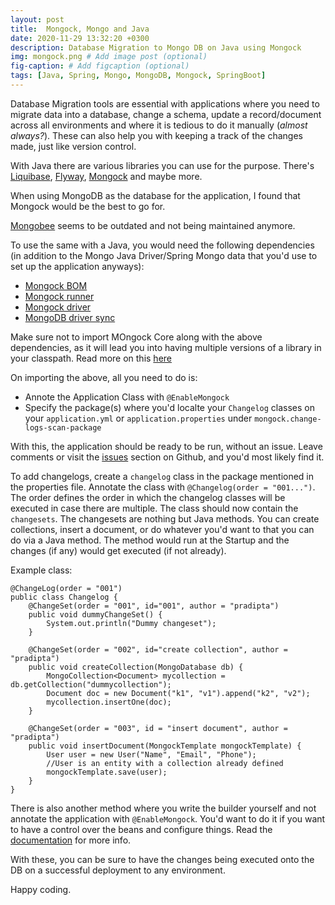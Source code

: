 ```yaml
---
layout: post
title:  Mongock, Mongo and Java
date: 2020-11-29 13:32:20 +0300
description: Database Migration to Mongo DB on Java using Mongock
img: mongock.png # Add image post (optional)
fig-caption: # Add figcaption (optional)
tags: [Java, Spring, Mongo, MongoDB, Mongock, SpringBoot]
---
```

Database Migration tools are essential with applications where you need to migrate data into a database, change a schema, update a record/document across all environments and where it is tedious to do it manually (_almost always?_). These can also help you with keeping a track of the changes made, just like version control.

With Java there are various libraries you can use for the purpose. There's [Liquibase](https://www.liquibase.org/), [Flyway](https://flywaydb.org/), [Mongock](https://github.com/cloudyrock/mongock) and maybe more.

When using MongoDB as the database for the application, I found that Mongock would be the best to go for.

[Mongobee](https://github.com/mongobee/mongobee) seems to be outdated and not being maintained anymore.

To use the same with a Java, you would need the following dependencies (in addition to the Mongo Java Driver/Spring Mongo data that you'd use to set up the application anyways):
* [Mongock BOM](https://mvnrepository.com/artifact/com.github.cloudyrock.mongock/mongock-bom)
* [Mongock runner](https://mvnrepository.com/artifact/com.github.cloudyrock.mongock/mongock)
* [Mongock driver](https://mvnrepository.com/artifact/com.github.cloudyrock.mongock/mongock-spring-v5)
* [MongoDB driver sync](https://mvnrepository.com/artifact/org.mongodb/mongodb-driver-sync)

Make sure not to import MOngock Core along with the above dependencies, as it will lead you into having multiple versions of a library in your classpath. Read more on this [here](https://github.com/cloudyrock/mongock/issues/274)

On importing the above, all you need to do is:
* Annote the Application Class with `@EnableMongock`
* Specify the package(s) where you'd localte your `Changelog` classes on your `application.yml` or `application.properties` under `mongock.change-logs-scan-package`

With this, the application should be ready to be run, without an issue. Leave comments or visit the [issues](https://github.com/cloudyrock/mongock/issues) section on Github, and you'd most likely find it.

To add changelogs, create a `changelog` class in the package mentioned in the properties file. Annotate the class with `@Changelog(order = "001...")`. The order defines the order in which the changelog classes will be executed in case there are multiple. The class should now contain the `changesets`. The changesets are nothing but Java methods. You can create collections, insert a document, or do whatever you'd want to that you can do via a Java method. The method would run at the Startup and the changes (if any) would get executed (if not already).

Example class:

```
@ChangeLog(order = "001")
public class Changelog {
    @ChangeSet(order = "001", id="001", author = "pradipta")
    public void dummyChangeSet() {
        System.out.println("Dummy changeset");
    }

    @ChangeSet(order = "002", id="create collection", author = "pradipta")
    public void createCollection(MongoDatabase db) {
        MongoCollection<Document> mycollection = db.getCollection("dummycollection");
        Document doc = new Document("k1", "v1").append("k2", "v2");
        mycollection.insertOne(doc);
    }

    @ChangeSet(order = "003", id = "insert document", author = "pradipta")
    public void insertDocument(MongockTemplate mongockTemplate) {
        User user = new User("Name", "Email", "Phone");
        //User is an entity with a collection already defined
        mongockTemplate.save(user);
    }
}
```

There is also another method where you write the builder yourself and not annotate the application with `@EnableMongock`. You'd want to do it if you want to have a control over the beans and configure things. Read the [documentation](https://www.mongock.io/quick-start) for more info.

With these, you can be sure to have the changes being executed onto the DB on a successful deployment to any environment.

Happy coding.